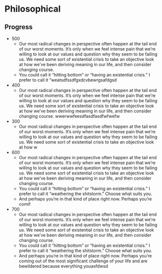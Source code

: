 # Philosophical
## Progress
- 500
    - Our most radical changes in perspective often happen at the tail end of our worst moments. It’s only when we feel intense pain that we’re willing to look at our values and question why they seem to be failing us. We need some sort of existential crisis to take an objective look at how we’ve been deriving meaning in our life, and then consider changing course. 
    - You could call it “hitting bottom” or “having an existential crisis.” I prefer to call it “weatsdfssdfgxdcvbewrgsafdgsd
- 400
    - Our most radical changes in perspective often happen at the tail end of our worst moments. It’s only when we feel intense pain that we’re willing to look at our values and question why they seem to be failing us. We need some sort of existential crisis to take an objective look at how we’ve been deriving meaning in our life, and then consider changing course. wwerwwfeesdfasdfasdfwfwefw
- 300
    - Our most radical changes in perspective often happen at the tail end of our worst moments. It’s only when we feel intense pain that we’re willing to look at our values and question why they seem to be failing us. We need some sort of existential crisis to take an objective look at how w
- 600
    - Our most radical changes in perspective often happen at the tail end of our worst moments. It’s only when we feel intense pain that we’re willing to look at our values and question why they seem to be failing us. We need some sort of existential crisis to take an objective look at how we’ve been deriving meaning in our life, and then consider changing course. 
    - You could call it “hitting bottom” or “having an existential crisis.” I prefer to call it “weathering the shitstorm.” Choose what suits you.
    - And perhaps you’re in that kind of place right now. Perhaps you’re comif
- 700
    - Our most radical changes in perspective often happen at the tail end of our worst moments. It’s only when we feel intense pain that we’re willing to look at our values and question why they seem to be failing us. We need some sort of existential crisis to take an objective look at how we’ve been deriving meaning in our life, and then consider changing course. 
    - You could call it “hitting bottom” or “having an existential crisis.” I prefer to call it “weathering the shitstorm.” Choose what suits you.
    - And perhaps you’re in that kind of place right now. Perhaps you’re coming out of the most significant challenge of your life and are bewildered because everything youasfdwsd
